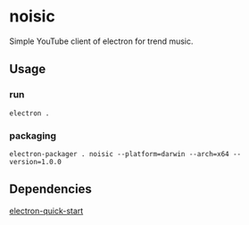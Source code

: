 # noisic

Simple YouTube client of electron for trend music.


## Usage

### run

```
electron .
```

### packaging

```
electron-packager . noisic --platform=darwin --arch=x64 --version=1.0.0
```

## Dependencies

[electron-quick-start](https://github.com/electron/electron-quick-start)
